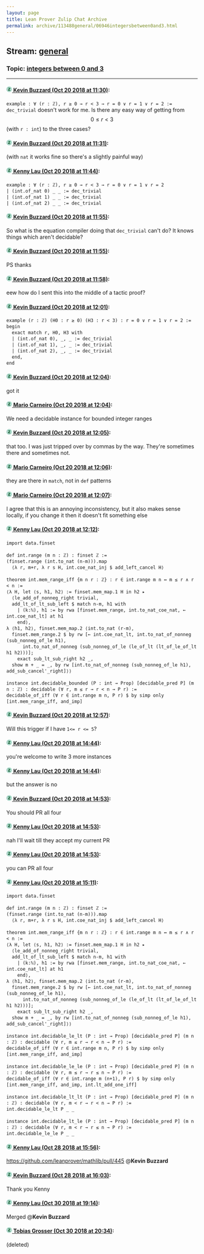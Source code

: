 ```yaml
---
layout: page
title: Lean Prover Zulip Chat Archive 
permalink: archive/113488general/06946integersbetween0and3.html
---
```


## Stream: [general](index.html)
### Topic: [integers between 0 and 3](06946integersbetween0and3.html)

---

#### [![Click to go to Zulip](../../assets/img/zulip2.png) Kevin Buzzard (Oct 20 2018 at 11:30)](https://leanprover.zulipchat.com/#narrow/stream/113488-general/topic/integers%20between%200%20and%203/near/136162002):
`example : ∀ (r : ℤ), r ≥ 0 → r < 3 → r = 0 ∨ r = 1 ∨ r = 2 := dec_trivial` doesn't work for me. Is there any easy way of getting from $$0\leq r<3$$ (with `r : int`) to the three cases?

#### [![Click to go to Zulip](../../assets/img/zulip2.png) Kevin Buzzard (Oct 20 2018 at 11:31)](https://leanprover.zulipchat.com/#narrow/stream/113488-general/topic/integers%20between%200%20and%203/near/136162014):
(with `nat` it works fine so there's a slightly painful way)

#### [![Click to go to Zulip](../../assets/img/zulip2.png) Kenny Lau (Oct 20 2018 at 11:44)](https://leanprover.zulipchat.com/#narrow/stream/113488-general/topic/integers%20between%200%20and%203/near/136162377):
```lean
example : ∀ (r : ℤ), r ≥ 0 → r < 3 → r = 0 ∨ r = 1 ∨ r = 2
| (int.of_nat 0) _ _ := dec_trivial
| (int.of_nat 1) _ _ := dec_trivial
| (int.of_nat 2) _ _ := dec_trivial
```

#### [![Click to go to Zulip](../../assets/img/zulip2.png) Kevin Buzzard (Oct 20 2018 at 11:55)](https://leanprover.zulipchat.com/#narrow/stream/113488-general/topic/integers%20between%200%20and%203/near/136162649):
So what is the equation compiler doing that `dec_trivial` can't do? It knows things which aren't decidable?

#### [![Click to go to Zulip](../../assets/img/zulip2.png) Kevin Buzzard (Oct 20 2018 at 11:55)](https://leanprover.zulipchat.com/#narrow/stream/113488-general/topic/integers%20between%200%20and%203/near/136162650):
PS thanks

#### [![Click to go to Zulip](../../assets/img/zulip2.png) Kevin Buzzard (Oct 20 2018 at 11:58)](https://leanprover.zulipchat.com/#narrow/stream/113488-general/topic/integers%20between%200%20and%203/near/136162733):
eew how do I sent this into the middle of a tactic proof?

#### [![Click to go to Zulip](../../assets/img/zulip2.png) Kevin Buzzard (Oct 20 2018 at 12:01)](https://leanprover.zulipchat.com/#narrow/stream/113488-general/topic/integers%20between%200%20and%203/near/136162829):
```lean
example (r : ℤ) (H0 : r ≥ 0) (H3 : r < 3) : r = 0 ∨ r = 1 ∨ r = 2 :=
begin
  exact match r, H0, H3 with
  | (int.of_nat 0), _, _ := dec_trivial
  | (int.of_nat 1), _, _ := dec_trivial
  | (int.of_nat 2), _, _ := dec_trivial
  end,
end
```

#### [![Click to go to Zulip](../../assets/img/zulip2.png) Kevin Buzzard (Oct 20 2018 at 12:04)](https://leanprover.zulipchat.com/#narrow/stream/113488-general/topic/integers%20between%200%20and%203/near/136162916):
got it

#### [![Click to go to Zulip](../../assets/img/zulip2.png) Mario Carneiro (Oct 20 2018 at 12:04)](https://leanprover.zulipchat.com/#narrow/stream/113488-general/topic/integers%20between%200%20and%203/near/136162917):
We need a decidable instance for bounded integer ranges

#### [![Click to go to Zulip](../../assets/img/zulip2.png) Kevin Buzzard (Oct 20 2018 at 12:05)](https://leanprover.zulipchat.com/#narrow/stream/113488-general/topic/integers%20between%200%20and%203/near/136162930):
that too. I was just tripped over by commas by the way. They're sometimes there and sometimes not.

#### [![Click to go to Zulip](../../assets/img/zulip2.png) Mario Carneiro (Oct 20 2018 at 12:06)](https://leanprover.zulipchat.com/#narrow/stream/113488-general/topic/integers%20between%200%20and%203/near/136162975):
they are there in `match`, not in `def` patterns

#### [![Click to go to Zulip](../../assets/img/zulip2.png) Mario Carneiro (Oct 20 2018 at 12:07)](https://leanprover.zulipchat.com/#narrow/stream/113488-general/topic/integers%20between%200%20and%203/near/136162980):
I agree that this is an annoying inconsistency, but it also makes sense locally, if you change it then it doesn't fit something else

#### [![Click to go to Zulip](../../assets/img/zulip2.png) Kenny Lau (Oct 20 2018 at 12:12)](https://leanprover.zulipchat.com/#narrow/stream/113488-general/topic/integers%20between%200%20and%203/near/136163123):
```lean
import data.finset

def int.range (m n : ℤ) : finset ℤ :=
(finset.range (int.to_nat (n-m))).map
  ⟨λ r, m+r, λ r s H, int.coe_nat_inj $ add_left_cancel H⟩

theorem int.mem_range_iff {m n r : ℤ} : r ∈ int.range m n ↔ m ≤ r ∧ r < n :=
⟨λ H, let ⟨s, h1, h2⟩ := finset.mem_map.1 H in h2 ▸
  ⟨le_add_of_nonneg_right trivial,
  add_lt_of_lt_sub_left $ match n-m, h1 with
    | (k:ℕ), h1 := by rwa [finset.mem_range, int.to_nat_coe_nat, ← int.coe_nat_lt] at h1
    end⟩,
λ ⟨h1, h2⟩, finset.mem_map.2 ⟨int.to_nat (r-m),
  finset.mem_range.2 $ by rw [← int.coe_nat_lt, int.to_nat_of_nonneg (sub_nonneg_of_le h1),
      int.to_nat_of_nonneg (sub_nonneg_of_le (le_of_lt (lt_of_le_of_lt h1 h2)))];
    exact sub_lt_sub_right h2 _,
  show m + _ = _, by rw [int.to_nat_of_nonneg (sub_nonneg_of_le h1), add_sub_cancel'_right]⟩⟩

instance int.decidable_bounded (P : int → Prop) [decidable_pred P] (m n : ℤ) : decidable (∀ r, m ≤ r → r < n → P r) :=
decidable_of_iff (∀ r ∈ int.range m n, P r) $ by simp only [int.mem_range_iff, and_imp]
```

#### [![Click to go to Zulip](../../assets/img/zulip2.png) Kevin Buzzard (Oct 20 2018 at 12:57)](https://leanprover.zulipchat.com/#narrow/stream/113488-general/topic/integers%20between%200%20and%203/near/136164321):
Will this trigger if I have `1<= r <= 5`?

#### [![Click to go to Zulip](../../assets/img/zulip2.png) Kenny Lau (Oct 20 2018 at 14:44)](https://leanprover.zulipchat.com/#narrow/stream/113488-general/topic/integers%20between%200%20and%203/near/136167268):
you're welcome to write 3 more instances

#### [![Click to go to Zulip](../../assets/img/zulip2.png) Kenny Lau (Oct 20 2018 at 14:44)](https://leanprover.zulipchat.com/#narrow/stream/113488-general/topic/integers%20between%200%20and%203/near/136167269):
but the answer is no

#### [![Click to go to Zulip](../../assets/img/zulip2.png) Kevin Buzzard (Oct 20 2018 at 14:53)](https://leanprover.zulipchat.com/#narrow/stream/113488-general/topic/integers%20between%200%20and%203/near/136167496):
You should PR all four

#### [![Click to go to Zulip](../../assets/img/zulip2.png) Kenny Lau (Oct 20 2018 at 14:53)](https://leanprover.zulipchat.com/#narrow/stream/113488-general/topic/integers%20between%200%20and%203/near/136167500):
nah I'll wait till they accept my current PR

#### [![Click to go to Zulip](../../assets/img/zulip2.png) Kenny Lau (Oct 20 2018 at 14:53)](https://leanprover.zulipchat.com/#narrow/stream/113488-general/topic/integers%20between%200%20and%203/near/136167501):
you can PR all four

#### [![Click to go to Zulip](../../assets/img/zulip2.png) Kenny Lau (Oct 20 2018 at 15:11)](https://leanprover.zulipchat.com/#narrow/stream/113488-general/topic/integers%20between%200%20and%203/near/136168035):
```lean
import data.finset

def int.range (m n : ℤ) : finset ℤ :=
(finset.range (int.to_nat (n-m))).map
  ⟨λ r, m+r, λ r s H, int.coe_nat_inj $ add_left_cancel H⟩

theorem int.mem_range_iff {m n r : ℤ} : r ∈ int.range m n ↔ m ≤ r ∧ r < n :=
⟨λ H, let ⟨s, h1, h2⟩ := finset.mem_map.1 H in h2 ▸
  ⟨le_add_of_nonneg_right trivial,
  add_lt_of_lt_sub_left $ match n-m, h1 with
    | (k:ℕ), h1 := by rwa [finset.mem_range, int.to_nat_coe_nat, ← int.coe_nat_lt] at h1
    end⟩,
λ ⟨h1, h2⟩, finset.mem_map.2 ⟨int.to_nat (r-m),
  finset.mem_range.2 $ by rw [← int.coe_nat_lt, int.to_nat_of_nonneg (sub_nonneg_of_le h1),
      int.to_nat_of_nonneg (sub_nonneg_of_le (le_of_lt (lt_of_le_of_lt h1 h2)))];
    exact sub_lt_sub_right h2 _,
  show m + _ = _, by rw [int.to_nat_of_nonneg (sub_nonneg_of_le h1), add_sub_cancel'_right]⟩⟩

instance int.decidable_le_lt (P : int → Prop) [decidable_pred P] (m n : ℤ) : decidable (∀ r, m ≤ r → r < n → P r) :=
decidable_of_iff (∀ r ∈ int.range m n, P r) $ by simp only [int.mem_range_iff, and_imp]

instance int.decidable_le_le (P : int → Prop) [decidable_pred P] (m n : ℤ) : decidable (∀ r, m ≤ r → r ≤ n → P r) :=
decidable_of_iff (∀ r ∈ int.range m (n+1), P r) $ by simp only [int.mem_range_iff, and_imp, int.lt_add_one_iff]

instance int.decidable_lt_lt (P : int → Prop) [decidable_pred P] (m n : ℤ) : decidable (∀ r, m < r → r < n → P r) :=
int.decidable_le_lt P _ _

instance int.decidable_lt_le (P : int → Prop) [decidable_pred P] (m n : ℤ) : decidable (∀ r, m < r → r ≤ n → P r) :=
int.decidable_le_le P _ _
```

#### [![Click to go to Zulip](../../assets/img/zulip2.png) Kenny Lau (Oct 28 2018 at 15:56)](https://leanprover.zulipchat.com/#narrow/stream/113488-general/topic/integers%20between%200%20and%203/near/136655155):
https://github.com/leanprover/mathlib/pull/445 @**Kevin Buzzard**

#### [![Click to go to Zulip](../../assets/img/zulip2.png) Kevin Buzzard (Oct 28 2018 at 16:03)](https://leanprover.zulipchat.com/#narrow/stream/113488-general/topic/integers%20between%200%20and%203/near/136655417):
Thank you Kenny

#### [![Click to go to Zulip](../../assets/img/zulip2.png) Kenny Lau (Oct 30 2018 at 19:14)](https://leanprover.zulipchat.com/#narrow/stream/113488-general/topic/integers%20between%200%20and%203/near/136795548):
Merged @**Kevin Buzzard**

#### [![Click to go to Zulip](../../assets/img/zulip2.png) Tobias Grosser (Oct 30 2018 at 20:34)](https://leanprover.zulipchat.com/#narrow/stream/113488-general/topic/integers%20between%200%20and%203/near/136801131):
(deleted)

